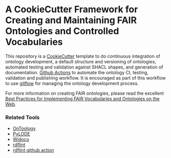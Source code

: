 # A CookieCutter Framework for Creating and Maintaining FAIR Ontologies and Controlled Vocabularies


This repository is a [CookieCutter](https://cookiecutter.readthedocs.io/en/1.7.2/) template to do continuous integration of ontology development, a default structure and versioning of ontologies, automated testing and validation against SHACL shapes, and generation of documentation. [Github Actions](https://github.com/features/actions) to automate the ontology CI, testing, validation and publishing workflow.  It is encouraged as part of this workflow to use [gitflow](https://datasift.github.io/gitflow/) for managing the ontology development process.


For more information on creating FAIR ontologies, please read the excellent [Best Practices for Implementing FAIR Vocabularies and Ontologies on the Web](https://arxiv.org/abs/2003.13084).



### Related Tools

* [OnToology](https://github.com/OnToology/OnToology)
* [PyLODE](https://github.com/rdflib/pyLODE)
* [Widoco](https://github.com/dgarijo/Widoco)
* [rdflint](https://github.com/imas/rdflint)
* [rdflint github action](https://github.com/imas/setup-rdflint)
